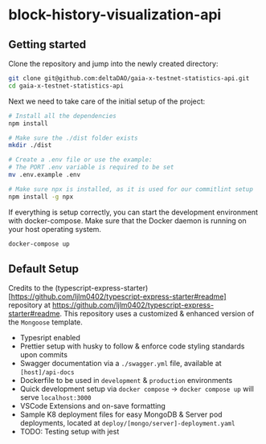 # block-history-visualization-api

## Getting started

Clone the repository and jump into the newly created directory:

```sh
git clone git@github.com:deltaDAO/gaia-x-testnet-statistics-api.git
cd gaia-x-testnet-statistics-api
```

Next we need to take care of the initial setup of the project:

```sh
# Install all the dependencies
npm install

# Make sure the ./dist folder exists
mkdir ./dist

# Create a .env file or use the example:
# The PORT .env variable is required to be set
mv .env.example .env

# Make sure npx is installed, as it is used for our commitlint setup
npm install -g npx
```

If everything is setup correctly, you can start the development environment with docker-compose. Make sure that the Docker daemon is running on your host operating system.

```sh
docker-compose up
```

## Default Setup

Credits to the (typescript-express-starter)[https://github.com/ljlm0402/typescript-express-starter#readme] repository at https://github.com/ljlm0402/typescript-express-starter#readme. This repository uses a customized & enhanced version of the `Mongoose` template.

- Typesript enabled
- Prettier setup with husky to follow & enforce code styling standards upon commits
- Swagger documentation via a `./swagger.yml` file, available at `[host]/api-docs`
- Dockerfile to be used in `development` & `production` environments
- Quick development setup via `docker compose` -> `docker compose up` will serve `localhost:3000`
- VSCode Extensions and on-save formatting
- Sample K8 deployment files for easy MongoDB & Server pod deployments, located at `deploy/[mongo/server]-deployment.yaml`
- TODO: Testing setup with jest
